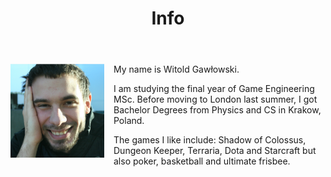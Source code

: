 ﻿---
layout: default
title: Info
---


<img style="float: left; margin-right: 15px; width: 150px; height: 150px;" src="/images/photo.jpg">

My name is Witold Gawłowski.

I am studying the final year of Game Engineering MSc. Before moving to London last summer, I got Bachelor Degrees from Physics and CS in Krakow, Poland.

The games I like include: Shadow of Colossus, Dungeon Keeper, Terraria, Dota and Starcraft but also poker, basketball and ultimate frisbee.
